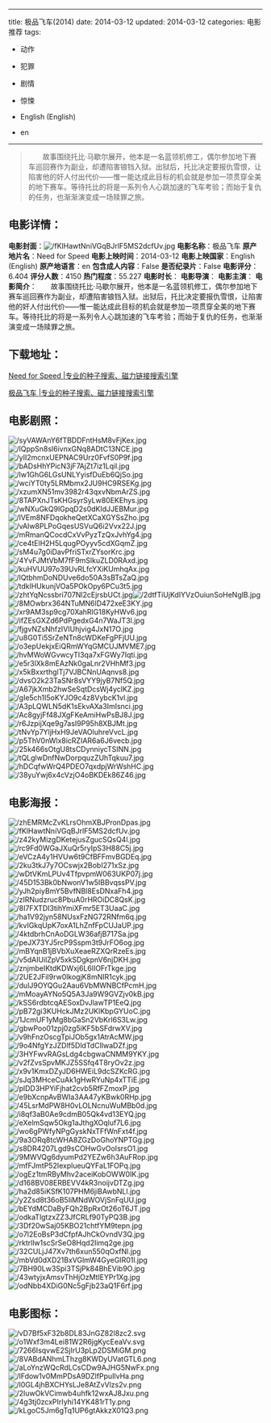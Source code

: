 
---
title: 极品飞车(2014)
date: 2014-03-12
updated: 2014-03-12
categories: 电影推荐
tags:
- 动作
- 犯罪
- 剧情
- 惊悚

- English (English)
- en
---


> 　　故事围绕托比·马歇尔展开，他本是一名蓝领机修工，偶尔参加地下赛车巡回赛作为副业，却遭陷害锒铛入狱。出狱后，托比决定要报仇雪恨，让陷害他的奸人付出代价——惟一能达成此目标的机会就是参加一项贯穿全美的地下赛车。等待托比的将是一系列令人心跳加速的飞车考验；而始于复仇的任务，也渐渐演变成一场赎罪之旅。

## **电影详情**：

**电影封面**：<img src="https://image.tmdb.org/t/p/w200/fKlHawtNniVGqBJrlF5MS2dcfUv.jpg" alt="/fKlHawtNniVGqBJrlF5MS2dcfUv.jpg" title="/fKlHawtNniVGqBJrlF5MS2dcfUv.jpg">
**电影名称**：极品飞车
**原产地片名**：Need for Speed
**电影上映时间**：2014-03-12
**电影上映国家**：English (English)
**原产地语言**：en
**包含成人内容**：False
**是否纪录片**：False
**电影评分**：6.404
**评分人数**：4150
**热门程度**：55.227
**电影时长**：
**电影导演**：
**电影主演**：
**电影简介**：　　故事围绕托比·马歇尔展开，他本是一名蓝领机修工，偶尔参加地下赛车巡回赛作为副业，却遭陷害锒铛入狱。出狱后，托比决定要报仇雪恨，让陷害他的奸人付出代价——惟一能达成此目标的机会就是参加一项贯穿全美的地下赛车。等待托比的将是一系列令人心跳加速的飞车考验；而始于复仇的任务，也渐渐演变成一场赎罪之旅。

## **下载地址**：
[Need for Speed |专业的种子搜索、磁力链接搜索引擎](https://movie.amd794.com:2083/?search=Need%20for%20Speed&ordering=&mode=match_phrase&page_size=10&page=1)

[极品飞车 |专业的种子搜索、磁力链接搜索引擎](https://movie.amd794.com:2083/?search=%E6%9E%81%E5%93%81%E9%A3%9E%E8%BD%A6&ordering=&mode=match_phrase&page_size=10&page=1)
 

## **电影剧照**：
<img src="https://image.tmdb.org/t/p/original/syVAWAnY6fTBDDFntHsM8vFjKex.jpg" alt="/syVAWAnY6fTBDDFntHsM8vFjKex.jpg" title="/syVAWAnY6fTBDDFntHsM8vFjKex.jpg"><img src="https://image.tmdb.org/t/p/original/lQppSn8sl6ivnxGNq8ADtC13NCE.jpg" alt="/lQppSn8sl6ivnxGNq8ADtC13NCE.jpg" title="/lQppSn8sl6ivnxGNq8ADtC13NCE.jpg"><img src="https://image.tmdb.org/t/p/original/yII2mcnxUEPNAC9Urz0FvfS0P9f.jpg" alt="/yII2mcnxUEPNAC9Urz0FvfS0P9f.jpg" title="/yII2mcnxUEPNAC9Urz0FvfS0P9f.jpg"><img src="https://image.tmdb.org/t/p/original/bADsHhYPicN3jF7AjZt7iz1Lqil.jpg" alt="/bADsHhYPicN3jF7AjZt7iz1Lqil.jpg" title="/bADsHhYPicN3jF7AjZt7iz1Lqil.jpg"><img src="https://image.tmdb.org/t/p/original/lw1GhG6LGsUNLYyisfDuEb6QjSo.jpg" alt="/lw1GhG6LGsUNLYyisfDuEb6QjSo.jpg" title="/lw1GhG6LGsUNLYyisfDuEb6QjSo.jpg"><img src="https://image.tmdb.org/t/p/original/wciYT0ty5LRMbmx2JU9HC9RSEKg.jpg" alt="/wciYT0ty5LRMbmx2JU9HC9RSEKg.jpg" title="/wciYT0ty5LRMbmx2JU9HC9RSEKg.jpg"><img src="https://image.tmdb.org/t/p/original/xzumXN51mv3982r43qxvNbmArZS.jpg" alt="/xzumXN51mv3982r43qxvNbmArZS.jpg" title="/xzumXN51mv3982r43qxvNbmArZS.jpg"><img src="https://image.tmdb.org/t/p/original/8TAPXnJTsKHGsyrSyLw80EKEhys.jpg" alt="/8TAPXnJTsKHGsyrSyLw80EKEhys.jpg" title="/8TAPXnJTsKHGsyrSyLw80EKEhys.jpg"><img src="https://image.tmdb.org/t/p/original/wNXuGkQ9lGpqD2s0dKIdJJEBMur.jpg" alt="/wNXuGkQ9lGpqD2s0dKIdJJEBMur.jpg" title="/wNXuGkQ9lGpqD2s0dKIdJJEBMur.jpg"><img src="https://image.tmdb.org/t/p/original/lVEm8NFDqokheQetXCaXGYSsZho.jpg" alt="/lVEm8NFDqokheQetXCaXGYSsZho.jpg" title="/lVEm8NFDqokheQetXCaXGYSsZho.jpg"><img src="https://image.tmdb.org/t/p/original/vAIw8PLPoGqesUSVuQ6i2Vvx22J.jpg" alt="/vAIw8PLPoGqesUSVuQ6i2Vvx22J.jpg" title="/vAIw8PLPoGqesUSVuQ6i2Vvx22J.jpg"><img src="https://image.tmdb.org/t/p/original/mRmanQCocdCxVvPyzTzQxJvhYg4.jpg" alt="/mRmanQCocdCxVvPyzTzQxJvhYg4.jpg" title="/mRmanQCocdCxVvPyzTzQxJvhYg4.jpg"><img src="https://image.tmdb.org/t/p/original/ce4tElH2H5LqugPOyyv5cdXGqmZ.jpg" alt="/ce4tElH2H5LqugPOyyv5cdXGqmZ.jpg" title="/ce4tElH2H5LqugPOyyv5cdXGqmZ.jpg"><img src="https://image.tmdb.org/t/p/original/sM4u7g0iDavPfriSTxrZYsorKrc.jpg" alt="/sM4u7g0iDavPfriSTxrZYsorKrc.jpg" title="/sM4u7g0iDavPfriSTxrZYsorKrc.jpg"><img src="https://image.tmdb.org/t/p/original/4YvFJMtVbM7fF9mSlkuZLD0RAxd.jpg" alt="/4YvFJMtVbM7fF9mSlkuZLD0RAxd.jpg" title="/4YvFJMtVbM7fF9mSlkuZLD0RAxd.jpg"><img src="https://image.tmdb.org/t/p/original/kuHVUU97o39UvRLfcYXiKUmhqAx.jpg" alt="/kuHVUU97o39UvRLfcYXiKUmhqAx.jpg" title="/kuHVUU97o39UvRLfcYXiKUmhqAx.jpg"><img src="https://image.tmdb.org/t/p/original/lQtbhmDoNDUve6do50A3sBTsZaQ.jpg" alt="/lQtbhmDoNDUve6do50A3sBTsZaQ.jpg" title="/lQtbhmDoNDUve6do50A3sBTsZaQ.jpg"><img src="https://image.tmdb.org/t/p/original/tdklHUkunjVOa5POkOpy6PCu3t5.jpg" alt="/tdklHUkunjVOa5POkOpy6PCu3t5.jpg" title="/tdklHUkunjVOa5POkOpy6PCu3t5.jpg"><img src="https://image.tmdb.org/t/p/original/zhtYqNcssbri707Nl2cEjrsbUCt.jpg" alt="/zhtYqNcssbri707Nl2cEjrsbUCt.jpg" title="/zhtYqNcssbri707Nl2cEjrsbUCt.jpg"><img src="https://image.tmdb.org/t/p/original/2dtfTiUjKdIYVzOuiunSoHeNglB.jpg" alt="/2dtfTiUjKdIYVzOuiunSoHeNglB.jpg" title="/2dtfTiUjKdIYVzOuiunSoHeNglB.jpg"><img src="https://image.tmdb.org/t/p/original/8MOwbrx364NTuMN6lD472xeE3KY.jpg" alt="/8MOwbrx364NTuMN6lD472xeE3KY.jpg" title="/8MOwbrx364NTuMN6lD472xeE3KY.jpg"><img src="https://image.tmdb.org/t/p/original/xr9AM3sp9cg70XahRlG18KyHWv6.jpg" alt="/xr9AM3sp9cg70XahRlG18KyHWv6.jpg" title="/xr9AM3sp9cg70XahRlG18KyHWv6.jpg"><img src="https://image.tmdb.org/t/p/original/ifZEsGXZd6PdPgedxG4n7WaJT3l.jpg" alt="/ifZEsGXZd6PdPgedxG4n7WaJT3l.jpg" title="/ifZEsGXZd6PdPgedxG4n7WaJT3l.jpg"><img src="https://image.tmdb.org/t/p/original/fjgvNZsNhfzIVIUhjvig4JxN17O.jpg" alt="/fjgvNZsNhfzIVIUhjvig4JxN17O.jpg" title="/fjgvNZsNhfzIVIUhjvig4JxN17O.jpg"><img src="https://image.tmdb.org/t/p/original/u8G0Ti5SrZeNTn8cWDKeFgPFjUU.jpg" alt="/u8G0Ti5SrZeNTn8cWDKeFgPFjUU.jpg" title="/u8G0Ti5SrZeNTn8cWDKeFgPFjUU.jpg"><img src="https://image.tmdb.org/t/p/original/o3epUekjxEiQRmWYqGMCUJMVME7.jpg" alt="/o3epUekjxEiQRmWYqGMCUJMVME7.jpg" title="/o3epUekjxEiQRmWYqGMCUJMVME7.jpg"><img src="https://image.tmdb.org/t/p/original/hvMWoWGvwcyTI3qa7xFGWy7Iqti.jpg" alt="/hvMWoWGvwcyTI3qa7xFGWy7Iqti.jpg" title="/hvMWoWGvwcyTI3qa7xFGWy7Iqti.jpg"><img src="https://image.tmdb.org/t/p/original/e5r3lXk8mEAzNk0gaLnr2VHhMf3.jpg" alt="/e5r3lXk8mEAzNk0gaLnr2VHhMf3.jpg" title="/e5r3lXk8mEAzNk0gaLnr2VHhMf3.jpg"><img src="https://image.tmdb.org/t/p/original/x5kBxxrthglTj7VJBCNnUAqnvs8.jpg" alt="/x5kBxxrthglTj7VJBCNnUAqnvs8.jpg" title="/x5kBxxrthglTj7VJBCNnUAqnvs8.jpg"><img src="https://image.tmdb.org/t/p/original/dvsO2k23TaSNr8sVYY9jyB7Nf5Q.jpg" alt="/dvsO2k23TaSNr8sVYY9jyB7Nf5Q.jpg" title="/dvsO2k23TaSNr8sVYY9jyB7Nf5Q.jpg"><img src="https://image.tmdb.org/t/p/original/A67jkXmb2hwSeSqtDcsWj4yclKZ.jpg" alt="/A67jkXmb2hwSeSqtDcsWj4yclKZ.jpg" title="/A67jkXmb2hwSeSqtDcsWj4yclKZ.jpg"><img src="https://image.tmdb.org/t/p/original/gIe5ch1I5oKYJO9c4z8VybcK1vl.jpg" alt="/gIe5ch1I5oKYJO9c4z8VybcK1vl.jpg" title="/gIe5ch1I5oKYJO9c4z8VybcK1vl.jpg"><img src="https://image.tmdb.org/t/p/original/A3pLQWLN5dK1sEkvAXa3ImIsnci.jpg" alt="/A3pLQWLN5dK1sEkvAXa3ImIsnci.jpg" title="/A3pLQWLN5dK1sEkvAXa3ImIsnci.jpg"><img src="https://image.tmdb.org/t/p/original/Ac8gyjFf48JXgFKeAmiHwPsBJ8J.jpg" alt="/Ac8gyjFf48JXgFKeAmiHwPsBJ8J.jpg" title="/Ac8gyjFf48JXgFKeAmiHwPsBJ8J.jpg"><img src="https://image.tmdb.org/t/p/original/r6JzpijXqe9g7asI9P95h8XBJMt.jpg" alt="/r6JzpijXqe9g7asI9P95h8XBJMt.jpg" title="/r6JzpijXqe9g7asI9P95h8XBJMt.jpg"><img src="https://image.tmdb.org/t/p/original/tNvYp7YljHxH9JeVAOluhreVvcL.jpg" alt="/tNvYp7YljHxH9JeVAOluhreVvcL.jpg" title="/tNvYp7YljHxH9JeVAOluhreVvcL.jpg"><img src="https://image.tmdb.org/t/p/original/p5ThV0nWlx8icRZIAR6a6J6vecb.jpg" alt="/p5ThV0nWlx8icRZIAR6a6J6vecb.jpg" title="/p5ThV0nWlx8icRZIAR6a6J6vecb.jpg"><img src="https://image.tmdb.org/t/p/original/25k466sOtgU8tsCDynniycTSINN.jpg" alt="/25k466sOtgU8tsCDynniycTSINN.jpg" title="/25k466sOtgU8tsCDynniycTSINN.jpg"><img src="https://image.tmdb.org/t/p/original/tQLglwDnfNwDorpquzZUhTqkuu7.jpg" alt="/tQLglwDnfNwDorpquzZUhTqkuu7.jpg" title="/tQLglwDnfNwDorpquzZUhTqkuu7.jpg"><img src="https://image.tmdb.org/t/p/original/hDCqfwWrQ4PDEO7qxdpjWrWshHC.jpg" alt="/hDCqfwWrQ4PDEO7qxdpjWrWshHC.jpg" title="/hDCqfwWrQ4PDEO7qxdpjWrWshHC.jpg"><img src="https://image.tmdb.org/t/p/original/38yuYwj6x4cVzjO4oBKDEk86Z46.jpg" alt="/38yuYwj6x4cVzjO4oBKDEk86Z46.jpg" title="/38yuYwj6x4cVzjO4oBKDEk86Z46.jpg">

## **电影海报**：
<img src="https://image.tmdb.org/t/p/original/zhEMRMcZvKLrsOhmXBJPronDpas.jpg" alt="/zhEMRMcZvKLrsOhmXBJPronDpas.jpg" title="/zhEMRMcZvKLrsOhmXBJPronDpas.jpg"><img src="https://image.tmdb.org/t/p/original/fKlHawtNniVGqBJrlF5MS2dcfUv.jpg" alt="/fKlHawtNniVGqBJrlF5MS2dcfUv.jpg" title="/fKlHawtNniVGqBJrlF5MS2dcfUv.jpg"><img src="https://image.tmdb.org/t/p/original/z42kyMizgDKetejusZgucSQsQ4l.jpg" alt="/z42kyMizgDKetejusZgucSQsQ4l.jpg" title="/z42kyMizgDKetejusZgucSQsQ4l.jpg"><img src="https://image.tmdb.org/t/p/original/rc9Fd0WGaJXuQr5ryIpS3H88C5j.jpg" alt="/rc9Fd0WGaJXuQr5ryIpS3H88C5j.jpg" title="/rc9Fd0WGaJXuQr5ryIpS3H88C5j.jpg"><img src="https://image.tmdb.org/t/p/original/eVCzA4y1HVUw6t9CfBFFmvBGDEq.jpg" alt="/eVCzA4y1HVUw6t9CfBFFmvBGDEq.jpg" title="/eVCzA4y1HVUw6t9CfBFFmvBGDEq.jpg"><img src="https://image.tmdb.org/t/p/original/2ku3tkJ7y7OCswjx2BobI271xSz.jpg" alt="/2ku3tkJ7y7OCswjx2BobI271xSz.jpg" title="/2ku3tkJ7y7OCswjx2BobI271xSz.jpg"><img src="https://image.tmdb.org/t/p/original/wDtVKmLPUv4TfpvpmW063UKP07j.jpg" alt="/wDtVKmLPUv4TfpvpmW063UKP07j.jpg" title="/wDtVKmLPUv4TfpvpmW063UKP07j.jpg"><img src="https://image.tmdb.org/t/p/original/45D153Bk0bNwonV1w5IBBvqssPV.jpg" alt="/45D153Bk0bNwonV1w5IBBvqssPV.jpg" title="/45D153Bk0bNwonV1w5IBBvqssPV.jpg"><img src="https://image.tmdb.org/t/p/original/yJh2piyBmY5BvfNBl8EsDNxaFh4.jpg" alt="/yJh2piyBmY5BvfNBl8EsDNxaFh4.jpg" title="/yJh2piyBmY5BvfNBl8EsDNxaFh4.jpg"><img src="https://image.tmdb.org/t/p/original/zIRNudzruc8PbuA0rHROiDC8QsK.jpg" alt="/zIRNudzruc8PbuA0rHROiDC8QsK.jpg" title="/zIRNudzruc8PbuA0rHROiDC8QsK.jpg"><img src="https://image.tmdb.org/t/p/original/8I7FXTDI3tihYmiXFmr5ET3UaaC.jpg" alt="/8I7FXTDI3tihYmiXFmr5ET3UaaC.jpg" title="/8I7FXTDI3tihYmiXFmr5ET3UaaC.jpg"><img src="https://image.tmdb.org/t/p/original/ha1V92jyn58NUsxFzNG72RNfm6q.jpg" alt="/ha1V92jyn58NUsxFzNG72RNfm6q.jpg" title="/ha1V92jyn58NUsxFzNG72RNfm6q.jpg"><img src="https://image.tmdb.org/t/p/original/kvIGkqUpK7oxA1LhZnfFpCUJaUP.jpg" alt="/kvIGkqUpK7oxA1LhZnfFpCUJaUP.jpg" title="/kvIGkqUpK7oxA1LhZnfFpCUJaUP.jpg"><img src="https://image.tmdb.org/t/p/original/4ktdbrhCnAoDGLW36afjB717Sa.jpg" alt="/4ktdbrhCnAoDGLW36afjB717Sa.jpg" title="/4ktdbrhCnAoDGLW36afjB717Sa.jpg"><img src="https://image.tmdb.org/t/p/original/peJX73YJ5rcP9Sspm3t9JrFO6og.jpg" alt="/peJX73YJ5rcP9Sspm3t9JrFO6og.jpg" title="/peJX73YJ5rcP9Sspm3t9JrFO6og.jpg"><img src="https://image.tmdb.org/t/p/original/mBYqnB1jBVbXuXeaeRZXQrRzeEs.jpg" alt="/mBYqnB1jBVbXuXeaeRZXQrRzeEs.jpg" title="/mBYqnB1jBVbXuXeaeRZXQrRzeEs.jpg"><img src="https://image.tmdb.org/t/p/original/v5dAIUilZpV5xkSDgkpnV6njDKH.jpg" alt="/v5dAIUilZpV5xkSDgkpnV6njDKH.jpg" title="/v5dAIUilZpV5xkSDgkpnV6njDKH.jpg"><img src="https://image.tmdb.org/t/p/original/znjmbeIKtdKDWxj6L6lIOFrTkge.jpg" alt="/znjmbeIKtdKDWxj6L6lIOFrTkge.jpg" title="/znjmbeIKtdKDWxj6L6lIOFrTkge.jpg"><img src="https://image.tmdb.org/t/p/original/2UE2JFiI9rw0lkogjK8mNIR1cyk.jpg" alt="/2UE2JFiI9rw0lkogjK8mNIR1cyk.jpg" title="/2UE2JFiI9rw0lkogjK8mNIR1cyk.jpg"><img src="https://image.tmdb.org/t/p/original/dulJ9OYQGu2Aau6VbMWNBCfPcmH.jpg" alt="/dulJ9OYQGu2Aau6VbMWNBCfPcmH.jpg" title="/dulJ9OYQGu2Aau6VbMWNBCfPcmH.jpg"><img src="https://image.tmdb.org/t/p/original/mMoayAYNo5Q5A3Ja9W9GVZjv0kB.jpg" alt="/mMoayAYNo5Q5A3Ja9W9GVZjv0kB.jpg" title="/mMoayAYNo5Q5A3Ja9W9GVZjv0kB.jpg"><img src="https://image.tmdb.org/t/p/original/kSS6rdbtcqAESoxDvJlawTP1EeQ.jpg" alt="/kSS6rdbtcqAESoxDvJlawTP1EeQ.jpg" title="/kSS6rdbtcqAESoxDvJlawTP1EeQ.jpg"><img src="https://image.tmdb.org/t/p/original/pB72gi3KUHckJMz2UKlKbpGYUoC.jpg" alt="/pB72gi3KUHckJMz2UKlKbpGYUoC.jpg" title="/pB72gi3KUHckJMz2UKlKbpGYUoC.jpg"><img src="https://image.tmdb.org/t/p/original/1JcmUF1yMg8bGaSn2VbKrl6S3Lw.jpg" alt="/1JcmUF1yMg8bGaSn2VbKrl6S3Lw.jpg" title="/1JcmUF1yMg8bGaSn2VbKrl6S3Lw.jpg"><img src="https://image.tmdb.org/t/p/original/gbwPoo01zpj0zg5iKF5bSFdrwXV.jpg" alt="/gbwPoo01zpj0zg5iKF5bSFdrwXV.jpg" title="/gbwPoo01zpj0zg5iKF5bSFdrwXV.jpg"><img src="https://image.tmdb.org/t/p/original/v9hFnzOscgTpiJOb5gx1AtrAcMW.jpg" alt="/v9hFnzOscgTpiJOb5gx1AtrAcMW.jpg" title="/v9hFnzOscgTpiJOb5gx1AtrAcMW.jpg"><img src="https://image.tmdb.org/t/p/original/9o4NfgYzJZDlf5DldTdCIlwaDZf.jpg" alt="/9o4NfgYzJZDlf5DldTdCIlwaDZf.jpg" title="/9o4NfgYzJZDlf5DldTdCIlwaDZf.jpg"><img src="https://image.tmdb.org/t/p/original/3HYFwvRAGsLdg4cbgwaCNMM9YKY.jpg" alt="/3HYFwvRAGsLdg4cbgwaCNMM9YKY.jpg" title="/3HYFwvRAGsLdg4cbgwaCNMM9YKY.jpg"><img src="https://image.tmdb.org/t/p/original/v2fZvsSpvMKJZ5SSfq4T8ryOv2z.jpg" alt="/v2fZvsSpvMKJZ5SSfq4T8ryOv2z.jpg" title="/v2fZvsSpvMKJZ5SSfq4T8ryOv2z.jpg"><img src="https://image.tmdb.org/t/p/original/x9v1KmxDZyJD6HWEiL9dcSZKcRG.jpg" alt="/x9v1KmxDZyJD6HWEiL9dcSZKcRG.jpg" title="/x9v1KmxDZyJD6HWEiL9dcSZKcRG.jpg"><img src="https://image.tmdb.org/t/p/original/sJq3MHceCuAk1gHwRYuNp4xTTiE.jpg" alt="/sJq3MHceCuAk1gHwRYuNp4xTTiE.jpg" title="/sJq3MHceCuAk1gHwRYuNp4xTTiE.jpg"><img src="https://image.tmdb.org/t/p/original/plDD3HPYiFjhat2cvb5RfFZmoxP.jpg" alt="/plDD3HPYiFjhat2cvb5RfFZmoxP.jpg" title="/plDD3HPYiFjhat2cvb5RfFZmoxP.jpg"><img src="https://image.tmdb.org/t/p/original/e9bXcnpAvBWIa3AA47yKBwk0RHp.jpg" alt="/e9bXcnpAvBWIa3AA47yKBwk0RHp.jpg" title="/e9bXcnpAvBWIa3AA47yKBwk0RHp.jpg"><img src="https://image.tmdb.org/t/p/original/45LsrMdPW8H0vLOLNcnuWuMBb0d.jpg" alt="/45LsrMdPW8H0vLOLNcnuWuMBb0d.jpg" title="/45LsrMdPW8H0vLOLNcnuWuMBb0d.jpg"><img src="https://image.tmdb.org/t/p/original/i8qf3aB0Ae9cdmB05Qk4vd13EYQ.jpg" alt="/i8qf3aB0Ae9cdmB05Qk4vd13EYQ.jpg" title="/i8qf3aB0Ae9cdmB05Qk4vd13EYQ.jpg"><img src="https://image.tmdb.org/t/p/original/eXelmSqw5Okg1aJthgXOqluf7L6.jpg" alt="/eXelmSqw5Okg1aJthgXOqluf7L6.jpg" title="/eXelmSqw5Okg1aJthgXOqluf7L6.jpg"><img src="https://image.tmdb.org/t/p/original/wo6gPWfyNPgGyskNxTFfWnFxt4f.jpg" alt="/wo6gPWfyNPgGyskNxTFfWnFxt4f.jpg" title="/wo6gPWfyNPgGyskNxTFfWnFxt4f.jpg"><img src="https://image.tmdb.org/t/p/original/9a3ORq8tcWHA8ZGzDoGhoYNPTGg.jpg" alt="/9a3ORq8tcWHA8ZGzDoGhoYNPTGg.jpg" title="/9a3ORq8tcWHA8ZGzDoGhoYNPTGg.jpg"><img src="https://image.tmdb.org/t/p/original/s8DR4207Lgd9sCOHwGvOoIsrsO1.jpg" alt="/s8DR4207Lgd9sCOHwGvOoIsrsO1.jpg" title="/s8DR4207Lgd9sCOHwGvOoIsrsO1.jpg"><img src="https://image.tmdb.org/t/p/original/9MWVQg6dyumPd2YEZw6h3AuFRop.jpg" alt="/9MWVQg6dyumPd2YEZw6h3AuFRop.jpg" title="/9MWVQg6dyumPd2YEZw6h3AuFRop.jpg"><img src="https://image.tmdb.org/t/p/original/mfFJmtP52IexplueuQYFaL1FOPq.jpg" alt="/mfFJmtP52IexplueuQYFaL1FOPq.jpg" title="/mfFJmtP52IexplueuQYFaL1FOPq.jpg"><img src="https://image.tmdb.org/t/p/original/ogEz1tmRByMhv2aceiKobOWW0IK.jpg" alt="/ogEz1tmRByMhv2aceiKobOWW0IK.jpg" title="/ogEz1tmRByMhv2aceiKobOWW0IK.jpg"><img src="https://image.tmdb.org/t/p/original/d168BV08ERBEVV4kR3noijvDTZg.jpg" alt="/d168BV08ERBEVV4kR3noijvDTZg.jpg" title="/d168BV08ERBEVV4kR3noijvDTZg.jpg"><img src="https://image.tmdb.org/t/p/original/ha2d85iKSfK107PHM6jiBAwbNLl.jpg" alt="/ha2d85iKSfK107PHM6jiBAwbNLl.jpg" title="/ha2d85iKSfK107PHM6jiBAwbNLl.jpg"><img src="https://image.tmdb.org/t/p/original/y2Zsd8t36oB5IiMNdWOVjSnFqUU.jpg" alt="/y2Zsd8t36oB5IiMNdWOVjSnFqUU.jpg" title="/y2Zsd8t36oB5IiMNdWOVjSnFqUU.jpg"><img src="https://image.tmdb.org/t/p/original/bEYdMCDaByFQh2BpRxOt26oT6JT.jpg" alt="/bEYdMCDaByFQh2BpRxOt26oT6JT.jpg" title="/bEYdMCDaByFQh2BpRxOt26oT6JT.jpg"><img src="https://image.tmdb.org/t/p/original/odkaTlgtzxZZ3JfCRLf90TyPQ3B.jpg" alt="/odkaTlgtzxZZ3JfCRLf90TyPQ3B.jpg" title="/odkaTlgtzxZZ3JfCRLf90TyPQ3B.jpg"><img src="https://image.tmdb.org/t/p/original/3Df20wSaj05KBO21chtfYM9tepn.jpg" alt="/3Df20wSaj05KBO21chtfYM9tepn.jpg" title="/3Df20wSaj05KBO21chtfYM9tepn.jpg"><img src="https://image.tmdb.org/t/p/original/o7l2EoBsP3dCfpfAJhCkOvndV3Q.jpg" alt="/o7l2EoBsP3dCfpfAJhCkOvndV3Q.jpg" title="/o7l2EoBsP3dCfpfAJhCkOvndV3Q.jpg"><img src="https://image.tmdb.org/t/p/original/rktrllw1scSrSeO8Hqd2Iimq2ge.jpg" alt="/rktrllw1scSrSeO8Hqd2Iimq2ge.jpg" title="/rktrllw1scSrSeO8Hqd2Iimq2ge.jpg"><img src="https://image.tmdb.org/t/p/original/32CULjJ47Xv7th6xun550qOxfNl.jpg" alt="/32CULjJ47Xv7th6xun550qOxfNl.jpg" title="/32CULjJ47Xv7th6xun550qOxfNl.jpg"><img src="https://image.tmdb.org/t/p/original/mbVd0dXD21BxVGlmW4GyeGIR01l.jpg" alt="/mbVd0dXD21BxVGlmW4GyeGIR01l.jpg" title="/mbVd0dXD21BxVGlmW4GyeGIR01l.jpg"><img src="https://image.tmdb.org/t/p/original/7BH90Lw3Spi3TSjPk84BhEVib9O.jpg" alt="/7BH90Lw3Spi3TSjPk84BhEVib9O.jpg" title="/7BH90Lw3Spi3TSjPk84BhEVib9O.jpg"><img src="https://image.tmdb.org/t/p/original/43wtyjxAmsvThHjOzMtlEYPr1Xg.jpg" alt="/43wtyjxAmsvThHjOzMtlEYPr1Xg.jpg" title="/43wtyjxAmsvThHjOzMtlEYPr1Xg.jpg"><img src="https://image.tmdb.org/t/p/original/odNbb4XDiG0Nc5gFjb23aQ1F6rf.jpg" alt="/odNbb4XDiG0Nc5gFjb23aQ1F6rf.jpg" title="/odNbb4XDiG0Nc5gFjb23aQ1F6rf.jpg">

## **电影图标**：
<img src="https://image.tmdb.org/t/p/original/vD7Bf5xF32b8DL83JnGZ82l8zc2.svg" alt="/vD7Bf5xF32b8DL83JnGZ82l8zc2.svg" title="/vD7Bf5xF32b8DL83JnGZ82l8zc2.svg"><img src="https://image.tmdb.org/t/p/original/o1Wxf3m4Lei81W2R6jgKycEeaVv.svg" alt="/o1Wxf3m4Lei81W2R6jgKycEeaVv.svg" title="/o1Wxf3m4Lei81W2R6jgKycEeaVv.svg"><img src="https://image.tmdb.org/t/p/original/7266IsqvwE2SjIrU3pLp2DSMiGM.png" alt="/7266IsqvwE2SjIrU3pLp2DSMiGM.png" title="/7266IsqvwE2SjIrU3pLp2DSMiGM.png"><img src="https://image.tmdb.org/t/p/original/8VABdANhmLThzg8KWDyUVatGTL6.png" alt="/8VABdANhmLThzg8KWDyUVatGTL6.png" title="/8VABdANhmLThzg8KWDyUVatGTL6.png"><img src="https://image.tmdb.org/t/p/original/aLoYnzWQcRdLCsCDw9AJHG5NwFx.png" alt="/aLoYnzWQcRdLCsCDw9AJHG5NwFx.png" title="/aLoYnzWQcRdLCsCDw9AJHG5NwFx.png"><img src="https://image.tmdb.org/t/p/original/lFdow1v0MmPDsA9DZlfPpuIlvHa.png" alt="/lFdow1v0MmPDsA9DZlfPpuIlvHa.png" title="/lFdow1v0MmPDsA9DZlfPpuIlvHa.png"><img src="https://image.tmdb.org/t/p/original/l0GL4jhBXCHYsLJe8AtZvVlzs2v.png" alt="/l0GL4jhBXCHYsLJe8AtZvVlzs2v.png" title="/l0GL4jhBXCHYsLJe8AtZvVlzs2v.png"><img src="https://image.tmdb.org/t/p/original/2IuwOkVCimwb4uhfk12wxAJ8Jxu.png" alt="/2IuwOkVCimwb4uhfk12wxAJ8Jxu.png" title="/2IuwOkVCimwb4uhfk12wxAJ8Jxu.png"><img src="https://image.tmdb.org/t/p/original/4g3tj0zcxPIrIyhi14YK481rT1y.png" alt="/4g3tj0zcxPIrIyhi14YK481rT1y.png" title="/4g3tj0zcxPIrIyhi14YK481rT1y.png"><img src="https://image.tmdb.org/t/p/original/kLgoC5Jm6gTq1UP6gtAkkzX01Q3.png" alt="/kLgoC5Jm6gTq1UP6gtAkkzX01Q3.png" title="/kLgoC5Jm6gTq1UP6gtAkkzX01Q3.png">
